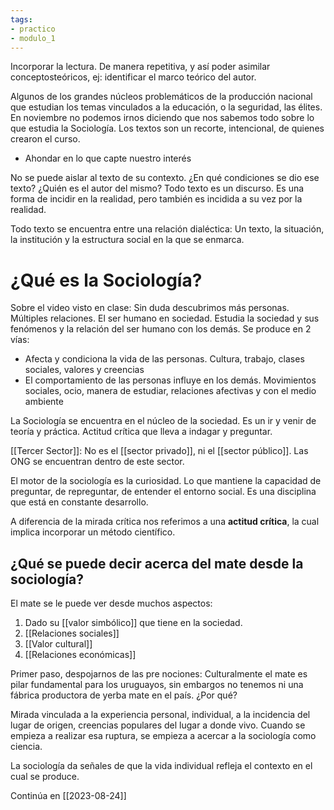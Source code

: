 ```yaml
---
tags:
- practico
- modulo_1
---
```

Incorporar la lectura. De manera repetitiva, y así poder asimilar conceptosteóricos, ej: identificar el marco teórico del autor.

Algunos de los grandes núcleos problemáticos de la producción nacional que estudian los temas vinculados a la educación, o la seguridad, las élites. En noviembre no podemos irnos diciendo que nos sabemos todo sobre lo que estudia la Sociología. Los textos son un recorte, intencional, de quienes crearon el curso. 
- Ahondar en lo que capte nuestro interés

No se puede aislar al texto de su contexto. ¿En qué condiciones se dio ese texto? ¿Quién es el autor del mismo? Todo texto es un discurso. Es una forma de incidir en la realidad, pero también es incidida a su vez por la realidad.

Todo texto se encuentra entre una relación dialéctica: Un texto, la situación, la institución y la estructura social en la que se enmarca.


# ¿Qué es la Sociología?
Sobre el video visto en clase:
Sin duda descubrimos más personas. Múltiples relaciones. El ser humano en sociedad. Estudia la sociedad y sus fenómenos y la relación del ser humano con los demás. Se produce en 2 vías:
- Afecta y condiciona la vida de las personas. Cultura, trabajo, clases sociales, valores y creencias
- El comportamiento de las personas influye en los demás. Movimientos sociales, ocio, manera de estudiar, relaciones afectivas y con el medio ambiente

La Sociología se encuentra en el núcleo de la sociedad. Es un ir y venir de teoría y práctica. Actitud crítica que lleva a indagar y preguntar.

[[Tercer Sector]]: No es el [[sector privado]], ni el [[sector público]]. Las ONG se encuentran dentro de este sector.

El motor de la sociología es la curiosidad. Lo que mantiene la capacidad de preguntar, de repreguntar, de entender el entorno social. Es una disciplina que está en constante desarrollo.

A diferencia de la mirada crítica nos referimos a una **actitud crítica**, la cual implica incorporar un método científico.

## ¿Qué se puede decir acerca del mate desde la sociología?

El mate se le puede ver desde muchos aspectos:
1. Dado su [[valor simbólico]] que tiene en la sociedad.
2. [[Relaciones sociales]]
3. [[Valor cultural]]
4. [[Relaciones económicas]]

Primer paso, despojarnos de las pre nociones: Culturalmente el mate es pilar fundamental para los uruguayos, sin embargos no tenemos ni una fábrica productora de yerba mate en el país. ¿Por qué?

Mirada vinculada a la experiencia personal, individual, a la incidencia del lugar de origen, creencias populares del lugar a donde vivo. Cuando se empieza a realizar esa ruptura, se empieza a acercar a la sociología como ciencia.

La sociología da señales de que la vida individual refleja el contexto en el cual se produce.


Continúa en [[2023-08-24]]